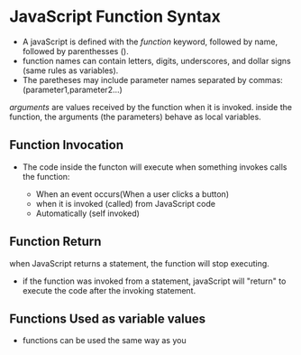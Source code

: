 # JavaScript Function Syntax 

- A javaScript is defined with the *function* keyword, followed by name, followed by parenthesses ().
- function names can contain letters, digits, underscores, and dollar signs (same rules as variables).
- The paretheses may include parameter names separated by commas:
(parameter1,parameter2...)

*arguments* are values received by the function when it is invoked.
inside the function, the arguments (the parameters) behave as local variables.

## Function Invocation 

- The code inside the functon will execute when something invokes calls the function:

    * When an event occurs(When a user clicks a button)
    * when it is invoked (called) from JavaScript code
    * Automatically (self invoked)

## Function Return

when JavaScript returns a statement, the function will stop executing.

- if the function was invoked from a statement, javaScript will "return" to execute the code after the invoking statement.

## Functions Used as variable values

- functions can be used the same way as you 

